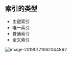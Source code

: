 ## 索引的类型

- 主键索引
- 唯一索引
- 普通索引
- 全文索引



![image-20190121062044862](https://ws1.sinaimg.cn/large/006tNc79ly1fzdsskl5hpj314s0ea46p.jpg)

